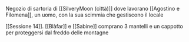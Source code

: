Negozio di sartoria di [[SilveryMoon (città)]] dove lavorano [[Agostino e Filomena]], un uomo, con la sua scimmia che gestiscono il locale

[[Sessione 14]]. [[Blàfar]] e [[Sabine]] comprano 3 mantelli e un cappotto per proteggersi dal freddo delle montagne